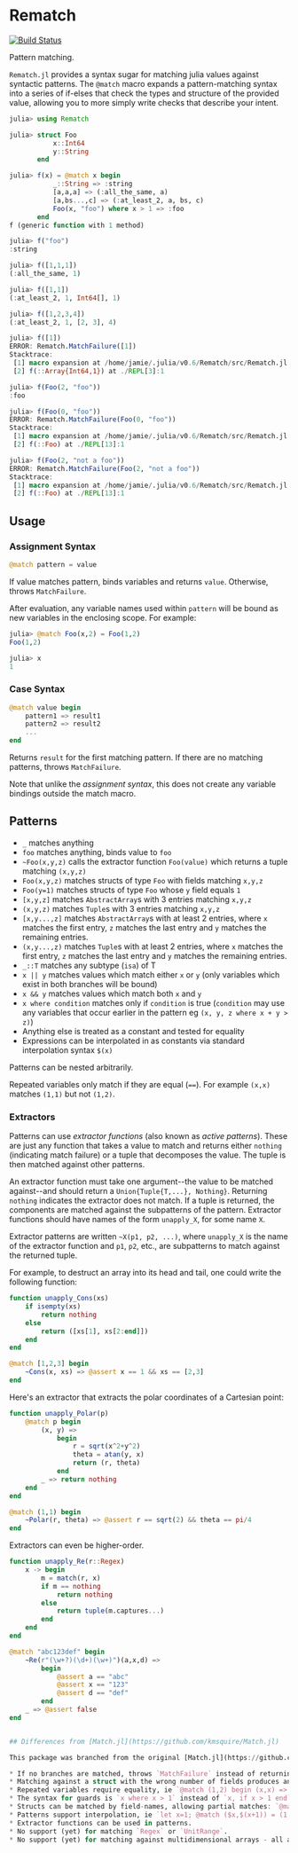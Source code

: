 # Rematch

[![Build Status](https://travis-ci.org/RelationalAI-oss/Rematch.jl.svg?branch=master)](https://travis-ci.org/RelationalAI-oss/Rematch.jl)

Pattern matching.

`Rematch.jl` provides a syntax sugar for matching julia values against syntactic
patterns. The `@match` macro expands a pattern-matching syntax into a series of
if-elses that check the types and structure of the provided value, allowing you
to more simply write checks that describe your intent.

``` julia
julia> using Rematch

julia> struct Foo
           x::Int64
           y::String
       end

julia> f(x) = @match x begin
           _::String => :string
           [a,a,a] => (:all_the_same, a)
           [a,bs...,c] => (:at_least_2, a, bs, c)
           Foo(x, "foo") where x > 1 => :foo
       end
f (generic function with 1 method)

julia> f("foo")
:string

julia> f([1,1,1])
(:all_the_same, 1)

julia> f([1,1])
(:at_least_2, 1, Int64[], 1)

julia> f([1,2,3,4])
(:at_least_2, 1, [2, 3], 4)

julia> f([1])
ERROR: Rematch.MatchFailure([1])
Stacktrace:
 [1] macro expansion at /home/jamie/.julia/v0.6/Rematch/src/Rematch.jl:173 [inlined]
 [2] f(::Array{Int64,1}) at ./REPL[3]:1

julia> f(Foo(2, "foo"))
:foo

julia> f(Foo(0, "foo"))
ERROR: Rematch.MatchFailure(Foo(0, "foo"))
Stacktrace:
 [1] macro expansion at /home/jamie/.julia/v0.6/Rematch/src/Rematch.jl:173 [inlined]
 [2] f(::Foo) at ./REPL[13]:1

julia> f(Foo(2, "not a foo"))
ERROR: Rematch.MatchFailure(Foo(2, "not a foo"))
Stacktrace:
 [1] macro expansion at /home/jamie/.julia/v0.6/Rematch/src/Rematch.jl:173 [inlined]
 [2] f(::Foo) at ./REPL[13]:1
```

## Usage

### Assignment Syntax
``` julia
@match pattern = value
```

If value matches pattern, binds variables and returns `value`. Otherwise, throws `MatchFailure`.

After evaluation, any variable names used within `pattern` will be bound as new variables in the enclosing scope. For example:
```julia
julia> @match Foo(x,2) = Foo(1,2)
Foo(1,2)

julia> x
1
```

### Case Syntax

``` julia
@match value begin
    pattern1 => result1
    pattern2 => result2
    ...
end
```

Returns `result` for the first matching pattern. If there are no matching patterns, throws `MatchFailure`.

Note that unlike the _assignment syntax_, this does not create any variable bindings outside the match macro.

## Patterns

* `_` matches anything
* `foo` matches anything, binds value to `foo`
* `~Foo(x,y,z)` calls the extractor function `Foo(value)` which returns a tuple matching `(x,y,z)`
* `Foo(x,y,z)` matches structs of type `Foo` with fields matching `x,y,z`
* `Foo(y=1)` matches structs of type `Foo` whose `y` field equals `1`
* `[x,y,z]` matches `AbstractArray`s with 3 entries matching `x,y,z`
* `(x,y,z)` matches `Tuple`s with 3 entries matching `x,y,z`
* `[x,y...,z]` matches `AbstractArray`s with at least 2 entries, where `x` matches the first entry, `z` matches the last entry and `y` matches the remaining entries.
* `(x,y...,z)` matches `Tuple`s with at least 2 entries, where `x` matches the first entry, `z` matches the last entry and `y` matches the remaining entries.
* `_::T` matches any subtype (`isa`) of T
* `x || y` matches values which match either `x` or `y` (only variables which exist in both branches will be bound)
* `x && y` matches values which match both `x` and `y`
* `x where condition` matches only if `condition` is true (`condition` may use any variables that occur earlier in the pattern eg `(x, y, z where x + y > z)`)
* Anything else is treated as a constant and tested for equality
* Expressions can be interpolated in as constants via standard interpolation syntax `$(x)`

Patterns can be nested arbitrarily.

Repeated variables only match if they are equal (`==`). For example `(x,x)` matches `(1,1)` but not `(1,2)`.

### Extractors

Patterns can use _extractor functions_ (also known as _active patterns_).
These are just any function that takes a value to match and returns either `nothing` (indicating match failure)
or a tuple that decomposes the value. The tuple is then matched against other patterns.

An extractor function must take one argument--the value to be matched against--and should return 
a `Union{Tuple{T,...}, Nothing}`.  Returning `nothing` indicates the extractor does not match.
If a tuple is returned, the components are matched against the subpatterns of the pattern.
Extractor functions should have names of the form `unapply_X`, for some name `X`.

Extractor patterns are written `~X(p1, p2, ...)`, where `unapply_X` is the name of the extractor function
and `p1`, `p2`, etc., are subpatterns to match against the returned tuple.

For example, to destruct an array into its head and tail, one could write the following function:

```julia
function unapply_Cons(xs)
    if isempty(xs)
        return nothing
    else
        return ([xs[1], xs[2:end]])
    end
end

@match [1,2,3] begin
    ~Cons(x, xs) => @assert x == 1 && xs == [2,3]
end
```

Here's an extractor that extracts the polar coordinates of a Cartesian point:

```julia
function unapply_Polar(p)
    @match p begin
        (x, y) =>
            begin
                r = sqrt(x^2+y^2)
                theta = atan(y, x)
                return (r, theta)
            end
        _ => return nothing
    end
end

@match (1,1) begin
    ~Polar(r, theta) => @assert r == sqrt(2) && theta == pi/4
end
```

Extractors can even be higher-order.

```julia
function unapply_Re(r::Regex)
    x -> begin
        m = match(r, x)
        if m == nothing
            return nothing
        else
            return tuple(m.captures...)
        end
    end
end

@match "abc123def" begin
    ~Re(r"(\w+?)(\d+)(\w+)")(a,x,d) =>
        begin
            @assert a == "abc"
            @assert x == "123"
            @assert d == "def"
        end
    _ => @assert false
end


## Differences from [Match.jl](https://github.com/kmsquire/Match.jl)

This package was branched from the original [Match.jl](https://github.com/kmsquire/Match.jl). It now differs in several ways:

* If no branches are matched, throws `MatchFailure` instead of returning nothing.
* Matching against a struct with the wrong number of fields produces an error instead of silently failing.
* Repeated variables require equality, ie `@match (1,2) begin (x,x) => :ok end` fails.
* The syntax for guards is `x where x > 1` instead of `x, if x > 1 end` and can occur anywhere in a pattern.
* Structs can be matched by field-names, allowing partial matches: `@match Foo(1,2) begin Foo(y=2) => :ok end` returns `:ok`.
* Patterns support interpolation, ie `let x=1; @match ($x,$(x+1)) = (1,2); end` is a match.
* Extractor functions can be used in patterns.
* No support (yet) for matching `Regex` or `UnitRange`.
* No support (yet) for matching against multidimensional arrays - all array patterns use linear indexing.
